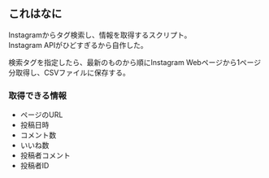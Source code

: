 ## これはなに
Instagramからタグ検索し、情報を取得するスクリプト。  
Instagram APIがひどすぎるから自作した。

検索タグを指定したら、最新のものから順にInstagram Webページから1ページ分取得し、CSVファイルに保存する。

### 取得できる情報
- ページのURL
- 投稿日時
- コメント数
- いいね数
- 投稿者コメント
- 投稿者ID